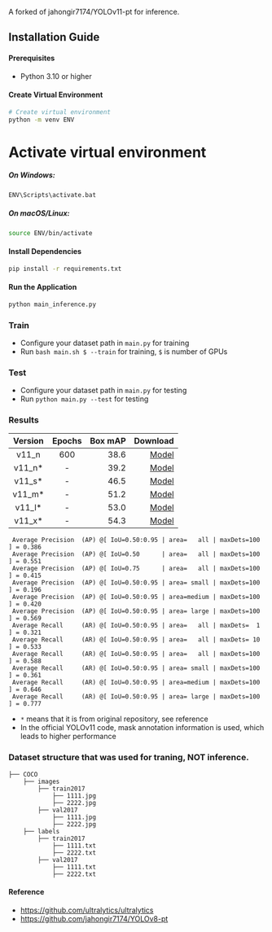 A forked of jahongir7174/YOLOv11-pt for inference.

## Installation Guide

#### Prerequisites
- Python 3.10 or higher

#### Create Virtual Environment
```bash
# Create virtual environment
python -m venv ENV
```

# Activate virtual environment
##### On Windows:
```bash
ENV\Scripts\activate.bat
```
##### On macOS/Linux:
```bash
source ENV/bin/activate
```

#### Install Dependencies
```bash
pip install -r requirements.txt
```

#### Run the Application
```bash
python main_inference.py
```

### Train

* Configure your dataset path in `main.py` for training
* Run `bash main.sh $ --train` for training, `$` is number of GPUs

### Test

* Configure your dataset path in `main.py` for testing
* Run `python main.py --test` for testing

### Results

| Version | Epochs | Box mAP |                                                                              Download |
|:-------:|:------:|--------:|--------------------------------------------------------------------------------------:|
|  v11_n  |  600   |    38.6 |                                                            [Model](./weights/best.pt) |
| v11_n*  |   -    |    39.2 | [Model](https://github.com/jahongir7174/YOLOv11-pt/releases/download/v0.0.1/v11_n.pt) |
| v11_s*  |   -    |    46.5 | [Model](https://github.com/jahongir7174/YOLOv11-pt/releases/download/v0.0.1/v11_s.pt) |
| v11_m*  |   -    |    51.2 | [Model](https://github.com/jahongir7174/YOLOv11-pt/releases/download/v0.0.1/v11_m.pt) |
| v11_l*  |   -    |    53.0 | [Model](https://github.com/jahongir7174/YOLOv11-pt/releases/download/v0.0.1/v11_l.pt) |
| v11_x*  |   -    |    54.3 | [Model](https://github.com/jahongir7174/YOLOv11-pt/releases/download/v0.0.1/v11_x.pt) |

```
 Average Precision  (AP) @[ IoU=0.50:0.95 | area=   all | maxDets=100 ] = 0.386
 Average Precision  (AP) @[ IoU=0.50      | area=   all | maxDets=100 ] = 0.551
 Average Precision  (AP) @[ IoU=0.75      | area=   all | maxDets=100 ] = 0.415
 Average Precision  (AP) @[ IoU=0.50:0.95 | area= small | maxDets=100 ] = 0.196
 Average Precision  (AP) @[ IoU=0.50:0.95 | area=medium | maxDets=100 ] = 0.420
 Average Precision  (AP) @[ IoU=0.50:0.95 | area= large | maxDets=100 ] = 0.569
 Average Recall     (AR) @[ IoU=0.50:0.95 | area=   all | maxDets=  1 ] = 0.321
 Average Recall     (AR) @[ IoU=0.50:0.95 | area=   all | maxDets= 10 ] = 0.533
 Average Recall     (AR) @[ IoU=0.50:0.95 | area=   all | maxDets=100 ] = 0.588
 Average Recall     (AR) @[ IoU=0.50:0.95 | area= small | maxDets=100 ] = 0.361
 Average Recall     (AR) @[ IoU=0.50:0.95 | area=medium | maxDets=100 ] = 0.646
 Average Recall     (AR) @[ IoU=0.50:0.95 | area= large | maxDets=100 ] = 0.777
```

* `*` means that it is from original repository, see reference
* In the official YOLOv11 code, mask annotation information is used, which leads to higher performance

### Dataset structure that was used for traning, NOT inference.

    ├── COCO 
        ├── images
            ├── train2017
                ├── 1111.jpg
                ├── 2222.jpg
            ├── val2017
                ├── 1111.jpg
                ├── 2222.jpg
        ├── labels
            ├── train2017
                ├── 1111.txt
                ├── 2222.txt
            ├── val2017
                ├── 1111.txt
                ├── 2222.txt

#### Reference

* https://github.com/ultralytics/ultralytics
* https://github.com/jahongir7174/YOLOv8-pt
